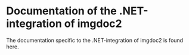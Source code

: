 ﻿# Documentation of the .NET-integration of imgdoc2

The documentation specific to the .NET-integration of imgdoc2 is found here.
